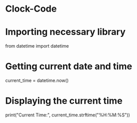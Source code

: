 # Clock-Code


# Importing necessary library
from datetime import datetime

# Getting current date and time
current_time = datetime.now()

# Displaying the current time
print("Current Time:", current_time.strftime("%H:%M:%S"))
